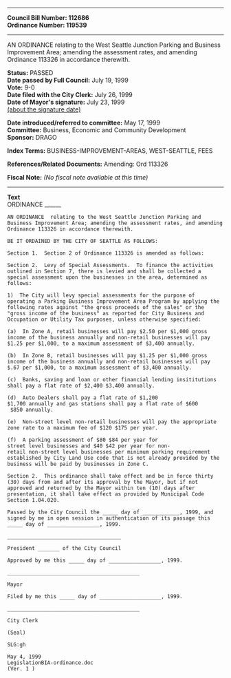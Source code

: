 * * * * *  
  
**Council Bill Number: [](#h0)[](#h2)112686**   
**Ordinance Number: 119539**  
  
* * * * *  
  
AN ORDINANCE relating to the West Seattle Junction Parking and Business Improvement Area; amending the assessment rates, and amending Ordinance 113326 in accordance therewith.  
  
**Status:** PASSED   
**Date passed by Full Council:** July 19, 1999   
**Vote:** 9-0   
**Date filed with the City Clerk:** July 26, 1999   
**Date of Mayor's signature:** July 23, 1999   
[(about the signature date)](/~public/approvaldate.htm)   
  
  
**Date introduced/referred to committee:** May 17, 1999   
**Committee:** Business, Economic and Community Development   
**Sponsor:** DRAGO   
  
**Index Terms:** BUSINESS-IMPROVEMENT-AREAS, WEST-SEATTLE, FEES  
  
**References/Related Documents:** Amending: Ord 113326  
  
**Fiscal Note:** *(No fiscal note available at this time)*  
  
* * * * *  
  
**Text**  
    ORDINANCE ______  
  
    AN ORDINANCE  relating to the West Seattle Junction Parking and  
    Business Improvement Area; amending the assessment rates, and amending  
    Ordinance 113326 in accordance therewith.  
  
    BE IT ORDAINED BY THE CITY OF SEATTLE AS FOLLOWS:  
  
    Section 1.  Section 2 of Ordinance 113326 is amended as follows:  
  
    Section 2.  Levy of Special Assessments.  To finance the activities  
    outlined in Section 7, there is levied and shall be collected a  
    special assessment upon the businesses in the area, determined as  
    follows:  
  
    1)  The City will levy special assessments for the purpose of  
    operating a Parking Business Improvement Area Program by applying the  
    following rates against "the gross proceeds of the sales" or the  
    "gross income of the business" as reported for City Business and  
    Occupation or Utility Tax purposes, unless otherwise specified:  
  
    (a)  In Zone A, retail businesses will pay $2.50 per $1,000 gross  
    income of the business annually and non-retail businesses will pay  
    $1.25 per $1,000, to a maximum assessment of $3,400 annually.  
  
    (b)  In Zone B, retail businesses will pay $1.25 per $1,000 gross  
    income of the business annually and non-retail businesses will pay  
    $.67 per $1,000, to a maximum assessment of $3,400 annually.  
  
    (c)  Banks, saving and loan or other financial lending insititutions  
    shall pay a flat rate of $2,400 $3,400 annually.  
  
    (d)  Auto Dealers shall pay a flat rate of $1,200   
    $1,700 annually and gas stations shall pay a flat rate of $600  
     $850 annually.  
  
    (e)  Non-street level non-retail businesses will pay the appropriate  
    zone rate to a maximum fee of $120 $175 per year.  
  
    (f)  A parking assessment of $80 $84 per year for  
    street level businesses and $40 $42 per year for non-  
    retail non-street level businesses per minimum parking requirement  
    established by City Land Use code that is not already provided by the  
    business will be paid by businesses in Zone C.  
  
    Section 2.  This ordinance shall take effect and be in force thirty  
    (30) days from and after its approval by the Mayor, but if not  
    approved and returned by the Mayor within ten (10) days after  
    presentation, it shall take effect as provided by Municipal Code  
    Section 1.04.020.  
  
    Passed by the City Council the _____ day of ____________, 1999, and  
    signed by me in open session in authentication of its passage this  
    _____ day of _________________, 1999.  
  
    _____________________________________  
  
    President _______ of the City Council  
  
    Approved by me this _____ day of _________________, 1999.  
  
    ___________________________________________  
  
    Mayor  
  
    Filed by me this _____ day of ____________________, 1999.  
  
    ___________________________________________  
  
    City Clerk  
  
    (Seal)  
  
    SLG:gh  
  
    May 4, 1999  
    LegislationBIA-ordinance.doc  
    (Ver. 1 )  
